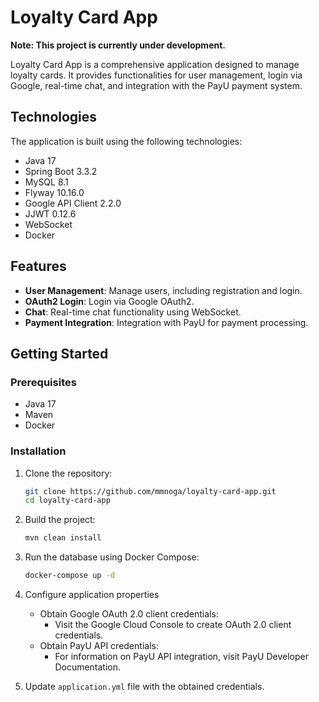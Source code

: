 # Loyalty Card App

**Note: This project is currently under development.**

Loyalty Card App is a comprehensive application designed to manage loyalty cards. It provides functionalities for user management, login via Google, real-time chat, and integration with the PayU payment system.

## Technologies

The application is built using the following technologies:

- Java 17
- Spring Boot 3.3.2
- MySQL 8.1
- Flyway 10.16.0
- Google API Client 2.2.0
- JJWT 0.12.6
- WebSocket
- Docker

## Features

- **User Management**: Manage users, including registration and login.
- **OAuth2 Login**: Login via Google OAuth2.
- **Chat**: Real-time chat functionality using WebSocket.
- **Payment Integration**: Integration with PayU for payment processing.

## Getting Started

### Prerequisites

- Java 17
- Maven
- Docker

### Installation

1. Clone the repository:

    ```sh
    git clone https://github.com/mmnoga/loyalty-card-app.git
    cd loyalty-card-app
    ```

2. Build the project:

    ```sh
    mvn clean install
    ```

3. Run the database using Docker Compose:

    ```sh
    docker-compose up -d
    ```

4. Configure application properties

    - Obtain Google OAuth 2.0 client credentials:
        - Visit the Google Cloud Console to create OAuth 2.0 client credentials.
    - Obtain PayU API credentials:
        - For information on PayU API integration, visit PayU Developer Documentation.

5. Update `application.yml` file with the obtained credentials.
